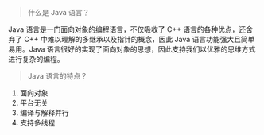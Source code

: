 > 什么是 Java 语言？
>

Java 语言是一门面向对象的编程语言，不仅吸收了 C++ 语言的各种优点，还舍弃了 C++ 中难以理解的多继承以及指针的概念，因此 Java 语言功能强大且简单易用。Java 语言很好的实现了面向对象的思想，因此支持我们以优雅的思维方式进行复杂的编程。

> Java 语言的特点？
>

1. 面向对象
2. 平台无关
3. 编译与解释并行
4. 支持多线程